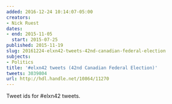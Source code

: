 ```yaml
---
added: 2016-12-24 10:14:07-05:00
creators:
- Nick Ruest
dates:
- end: 2015-11-05
  start: 2015-07-25
published: 2015-11-19
slug: 20161224-elxn42-tweets-42nd-canadian-federal-election
subjects:
- Politics
title: '#elxn42 tweets (42nd Canadian Federal Election)'
tweets: 3039804
url: http://hdl.handle.net/10864/11270
---
```


Tweet ids for #elxn42 tweets.
